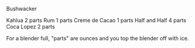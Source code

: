 Bushwacker

Kahlua		2 parts
Rum		1 parts 
Creme de Cacao	1 parts 
Half and Half	4 parts 
Coca Lopez	2 parts 

For a blender full, "parts" are ounces and you top the blender off
with ice.
